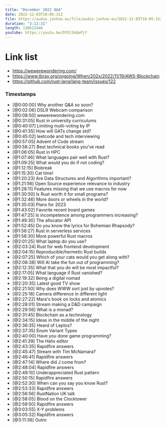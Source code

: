 ```yaml
---
title: "December 2022 Q&A"
date: 2022-12-03T18:05:31Z
file: https://audio.jonhoo.eu/file/audio-jonhoo-eu/2022-12-03T18:05:31Z.mp3
duration: "3:12:31"
length: 138612446
youtube: https://youtu.be/DYOlShQePjY
---
```


# Link list

- <https://wewerewondering.com/>
- <https://www.tbray.org/ongoing/When/202x/2022/11/19/AWS-Blockchain>
- <https://github.com/rust-lang/lang-team/issues/122>

### Timestamps

- [@0:00:00] Why another Q&A so soon?
- [@0:02:06] DSLR Webcam comparison
- [@0:08:50] wewerewondering.com
- [@0:31:05] Rust in university curriculums
- [@0:40:07] Limiting multi-voting by IP
- [@0:41:35] How will GATs change std?
- [@0:45:02] leetcode and tech interviewing
- [@0:57:05] Advent of Code stream
- [@0:58:27] Best technical books you've read
- [@1:06:05] Rust in HPC
- [@1:07:46] What languages pair well with Rust?
- [@1:09:25] What would you do if not coding?
- [@1:12:15] Biobreak
- [@1:15:30] Cat time!
- [@1:20:23] Are Data Structures and Algorithms important?
- [@1:21:56] Open Source experience relevance to industry
- [@1:28:11] Features missing that we use macros for now
- [@1:30:50] Is Rust worth it for small programs?
- [@1:32:46] More doors or wheels in the world?
- [@1:35:03] Plans for 2023
- [@1:43:02] Favorite recent board games
- [@1:47:25] Is incompetence among programmers increasing?
- [@1:49:30] The allocator API
- [@1:52:45] Do you know the lyrics for Bohemian Rhapsody?
- [@1:56:27] Rust in serverless services
- [@1:58:30] More powerful Rust macros
- [@2:01:25] What laptop do you use?
- [@2:03:24] Rust for web frontend development
- [@2:04:15] Reproducible/hermetic Rust builds
- [@2:07:25] Which of your cats would you get along with?
- [@2:08:38] Will AI take the fun out of programming?
- [@2:12:35] What that you do will be most impactful?
- [@2:17:05] What language if Rust vanished?
- [@2:19:32] Being a digital nomad
- [@2:20:35] Latest good TV show
- [@2:21:50] Why does WWW sort just by upvotes?
- [@2:25:18] Camera difference in different light
- [@2:27:22] Mara's book on locks and atomics
- [@2:28:01] Stream making a D&D campaign
- [@2:29:56] What is a monad?
- [@2:31:45] Blockchain as a technology
- [@2:34:15] Ideas in the middle of the night
- [@2:36:35] Heard of Leptos?
- [@2:37:35] Enum Variant Types
- [@2:40:00] Have you done game programming?
- [@2:41:39] The Helix editor
- [@2:43:35] Rapidfire answers
- [@2:45:47] Stream with Tim McNamara?
- [@2:46:41] Rapidfire answers
- [@2:47:14] Where did J come from?
- [@2:48:04] Rapidfire answers
- [@2:49:10] Underappreciated Rust pattern
- [@2:50:15] Rapidfire answers
- [@2:52:30] When can you say you know Rust?
- [@2:53:33] Rapidfire answers
- [@2:56:56] RustNation UK talk
- [@2:58:05] Blood on the Clocktower
- [@2:59:50] Rapidfire answers
- [@3:03:55] X-Y problems
- [@3:05:32] Rapidfire answers
- [@3:11:36] Outro
